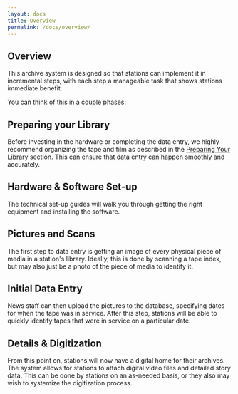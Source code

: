 ```yaml
---
layout: docs
title: Overview
permalink: /docs/overview/
---
```


## Overview

This archive system is designed so that stations can implement it in incremental steps, with each step a manageable task that shows stations immediate benefit.

You can think of this in a couple phases:

## Preparing your Library

Before investing in the hardware or completing the data entry, we highly recommend organizing the tape and film as described in the [Preparing Your Library](/docs/preplibrary/) section. This can ensure that data entry can happen smoothly and accurately.

## Hardware & Software Set-up

The technical set-up guides will walk you through getting the right equipment and installing the software.

## Pictures and Scans

The first step to data entry is getting an image of every physical piece of media in a station's library. Ideally, this is done by scanning a tape index, but may also just be a photo of the piece of media to identify it.

## Initial Data Entry

News staff can then upload the pictures to the database, specifying dates for when the tape was in service. After this step, stations will be able to quickly identify tapes that were in service on a particular date.

## Details & Digitization

From this point on, stations will now have a digital home for their archives. The system allows for stations to attach digital video files and detailed story data. This can be done by stations on an as-needed basis, or they also may wish to systemize the digitization process.
